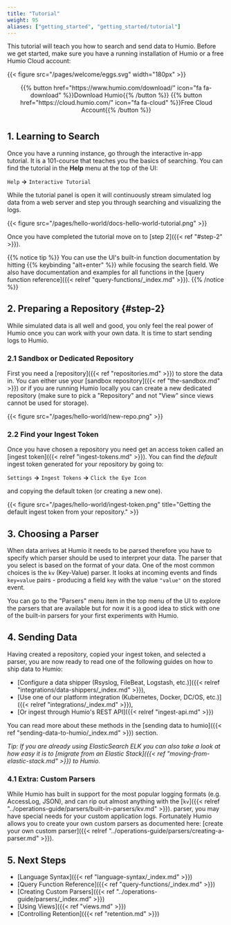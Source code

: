 ```yaml
---
title: "Tutorial"
weight: 95
aliases: ["getting_started", "getting_started/tutorial"]
---
```


This tutorial will teach you how to search and send data to Humio.
Before we get started, make sure you have a running installation of Humio or
a free Humio Cloud account:

{{< figure src="/pages/welcome/eggs.svg" width="180px" >}}

<p align="center" style="margin-bottom: 40px;">
{{% button href="https://www.humio.com/download/" icon="fa fa-download" %}}Download Humio{{% /button %}}
{{% button href="https://cloud.humio.com/" icon="fa fa-cloud" %}}Free Cloud Account{{% /button %}}
</p>

## 1. Learning to Search

Once you have a running instance, go through
the interactive in-app tutorial.
It is a 101-course that teaches you the basics of searching. You can find the
tutorial in the __Help__ menu at the top of the UI:

`Help` __→__ `Interactive Tutorial`

While the tutorial panel is open it will continuously stream simulated log data
from a web server and step you through searching and visualizing the logs.

{{< figure src="/pages/hello-world/docs-hello-world-tutorial.png" >}}

Once you have completed the tutorial move on to [step 2]({{< ref "#step-2" >}}).

{{% notice tip %}}
You can use the UI's built-in function documentation by hitting {{% keybinding "alt+enter" %}} while
focusing the search field. We also have documentation and examples for all
functions in the [query function reference]({{< relref "query-functions/_index.md" >}}).
{{% /notice %}}


## 2. Preparing a Repository {#step-2}

While simulated data is all well and good, you only feel the real power of Humio once
you can work with your own data. It is time to start sending logs to Humio.

### 2.1 Sandbox or Dedicated Repository

First you need a [repository]({{< ref "repositories.md" >}}) to store the data in.
You can either use your [sandbox repository]({{< ref "the-sandbox.md" >}}) or if you are running Humio
locally you can create a new dedicated repository (make sure to pick a "Repository"
and not "View" since views cannot be used for storage).

{{< figure src="/pages/hello-world/new-repo.png" >}}

### 2.2 Find your Ingest Token

Once you have chosen a repository you need get an access token called an [ingest token]({{< relref "ingest-tokens.md" >}}).
You can find the _default_ ingest token generated for your repository by going to:

`Settings` __→__ `Ingest Tokens` __→__ `Click the Eye Icon`

and copying the default token (or creating a new one).

{{< figure src="/pages/hello-world/ingest-token.png" title="Getting the default ingest token from your repository." >}}


## 3. Choosing a Parser

When data arrives at Humio it needs to be parsed therefore you have to specify
which parser should be used to interpret your data. The parser that you select
is based on the format of your data. One of the most common choices is the 
`kv` (Key-Value) parser. It looks at incoming events and finds `key=value` 
pairs - producing a field `key` with the value `"value"` on the stored event.

You can go to the "Parsers" menu item in the top menu of the UI to explore the parsers
that are available but for now it is a good idea to stick with one of the built-in 
parsers for your first experiments with Humio.


## 4. Sending Data

Having created a repository, copied your ingest token, and selected a parser, you are 
now ready to read one of the following guides on how to ship data to Humio:

- [Configure a data shipper (Rsyslog, FileBeat, Logstash, etc.)]({{< relref "integrations/data-shippers/_index.md" >}}),
- [Use one of our platform integration (Kubernetes, Docker, DC/OS, etc.)]({{< relref "integrations/_index.md" >}}),
- [Or ingest through Humio's REST API]({{< relref "ingest-api.md" >}})

You can read more about these methods in the [sending data to humio]({{< ref "sending-data-to-humio/_index.md" >}}) section.

_Tip: If you are already using ElasticSearch ELK you can also take a look at how easy it is to
[migrate from an Elastic Stack]({{< ref "moving-from-elastic-stack.md" >}}) to Humio._

### 4.1 Extra: Custom Parsers

While Humio has built in support for the most popular logging formats (e.g. AccessLog, JSON),
and can rip out almost anything with the [`kv`]({{< relref "../operations-guide/parsers/built-in-parsers/kv.md" >}}). parser, you 
may have special needs for your custom application logs. Fortunately Humio allows you to 
create your own custom parsers as documented here: [create your own custom parser]({{< relref "../operations-guide/parsers/creating-a-parser.md" >}}).


## 5. Next Steps

- [Language Syntax]({{< ref "language-syntax/_index.md" >}})
- [Query Function Reference]({{< ref "query-functions/_index.md" >}})
- [Creating Custom Parsers]({{< ref "../operations-guide/parsers/_index.md" >}})
- [Using Views]({{< ref "views.md" >}})
- [Controlling Retention]({{< ref "retention.md" >}})
